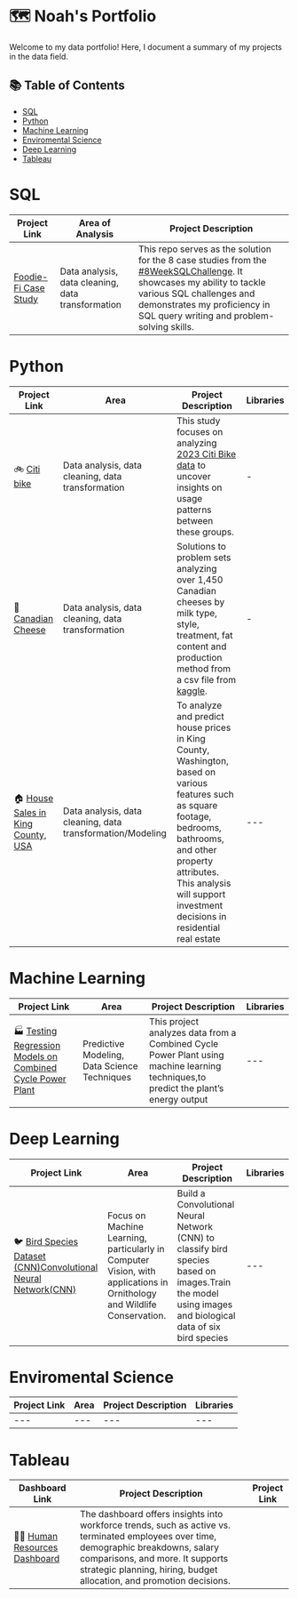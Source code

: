 # 🗺 Noah's Portfolio

Welcome to my data portfolio! Here, I document a summary of my projects in the data field. 

## 📚 Table of Contents
- [SQL](#sql)
- [Python](#python)
- [Machine Learning](#machine-learning)
- [Enviromental Science](#enviromental-science)
- [Deep Learning](#deep-learning)
- [Tableau](#tableau)

# SQL

| Project Link | Area of Analysis | Project Description | 
|---|---|---|
|[Foodie-Fi Case Study](https://github.com/noahq24/8-Week-SQL-Challenges/blob/main/Case%20Study%20%233%20-%20Foodie-Fi/.md) | Data analysis, data cleaning, data transformation | This repo serves as the solution for the 8 case studies from the [#8WeekSQLChallenge](https://8weeksqlchallenge.com). It showcases my ability to tackle various SQL challenges and demonstrates my proficiency in SQL query writing and problem-solving skills.|

# Python

| Project Link | Area | Project Description | Libraries |    
|---|---|---|---|
| 🚲 [Citi bike ](https://github.com/noahq24/bike/blob/main/Citi_bike.ipynb) | Data analysis, data cleaning, data transformation | This study focuses on analyzing [2023 Citi Bike data](https://s3.amazonaws.com/tripdata/index.html) to uncover insights on usage patterns between these groups. | - | 
| 🧀 [Canadian Cheese ](https://github.com/noahq24/Cheese/blob/main/README.md) | Data analysis, data cleaning, data transformation | Solutions to problem sets analyzing over 1,450 Canadian cheeses by milk type, style, treatment, fat content and production method from a csv file from [kaggle](https://www.kaggle.com/datasets/noahjanes/canadian-cheese-directory). | - | 
|🏠 [House Sales in King County, USA](https://github.com/noahq24/House_sales/blob/main/House_Sales_in_King_Count_USA.ipynb)|Data analysis, data cleaning, data transformation/Modeling|To analyze and predict house prices in King County, Washington, based on various features such as square footage, bedrooms, bathrooms, and other property attributes. This analysis will support investment decisions in residential real estate|---|


# Machine Learning

| Project Link | Area | Project Description | Libraries |  
|---|---|---|---|
|🏭 [Testing Regression Models on Combined Cycle Power Plant](https://github.com/noahq24/Machine_Learning/blob/main/Combined_Cycle_Power_Plant.ipynb) | Predictive Modeling, Data Science Techniques|This project analyzes data from a Combined Cycle Power Plant using machine learning techniques,to predict the plant’s energy output|---|


# Deep Learning
| Project Link | Area | Project Description | Libraries |  
|---|---|---|---|
|🐦 [Bird Species Dataset (CNN)Convolutional Neural Network(CNN)](https://github.com/noahq24/Deep_learning/blob/main/README.md) |Focus on Machine Learning, particularly in Computer Vision, with applications in Ornithology and Wildlife Conservation.|Build a Convolutional Neural Network (CNN) to classify bird species based on images.Train the model using images and biological data of six bird species|---|

# Enviromental Science
| Project Link | Area | Project Description | Libraries |  
|---|---|---|---|
|---|---|---|---|

# Tableau

| Dashboard Link  | Project Description | Project Link |
|---|---|---|
| 🧑‍💼 [Human Resources Dashboard](https://public.tableau.com/app/profile/noah.quezada/viz/HRDashbook/HRSummary) | The dashboard offers insights into workforce trends, such as active vs. terminated employees over time, demographic breakdowns, salary comparisons, and more. It supports strategic planning, hiring, budget allocation, and promotion decisions. |  |
